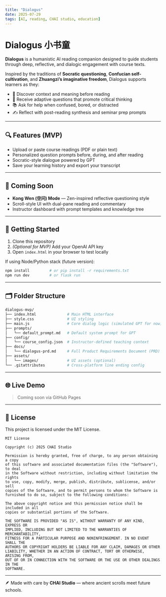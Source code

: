 ```yaml
---
title: "Dialogus"
date: 2025-07-29
tags: [AI, reading, CHAI studio, education]
---
```


# Dialogus 小书童

**Dialogus** is a humanistic AI reading companion designed to guide students through deep, reflective, and dialogic engagement with course texts.

Inspired by the traditions of **Socratic questioning**, **Confucian self-cultivation**, and **Zhuangzi’s imaginative freedom**, Dialogus supports learners as they:

- 🌱 Discover context and meaning before reading
- 🧠 Receive adaptive questions that promote critical thinking
- 📚 Ask for help when confused, bored, or distracted
- ✍️ Reflect with post-reading synthesis and seminar prep prompts

---

## 🔍 Features (MVP)

- Upload or paste course readings (PDF or plain text)
- Personalized question prompts before, during, and after reading
- Socratic-style dialogue powered by GPT
- Save your learning history and export your transcript

---

## 🌿 Coming Soon

- **Kong Wen (空问) Mode** — Zen-inspired reflective questioning style
- Scroll-style UI with dual-pane reading and commentary
- Instructor dashboard with prompt templates and knowledge tree

---

## 🚀 Getting Started

1. Clone this repository
2. *(Optional for MVP)* Add your OpenAI API key
3. Open `index.html` in your browser to test locally

If using Node/Python stack (future version):

```bash
npm install         # or pip install -r requirements.txt
npm run dev         # or flask run
```

---

## 🗂 Folder Structure

```bash
dialogus-mvp/
├── index.html              # Main HTML interface
├── style.css               # UI styling
├── main.js                 # Core dialog logic (simulated GPT for now)
├── prompts/
│   └── default_prompt.md   # Default system prompt for GPT
├── config/
│   └── course_config.json  # Instructor-defined teaching context
├── docs/
│   └── dialogus-prd.md     # Full Product Requirements Document (PRD)
├── assets/
│   └── images/             # UI assets (optional)
└── .gitattributes          # Cross-platform line ending config
```

---

## 🌐 Live Demo

> Coming soon via GitHub Pages

---

## 📄 License

This project is licensed under the MIT License.

```
MIT License

Copyright (c) 2025 CHAI Studio

Permission is hereby granted, free of charge, to any person obtaining a copy
of this software and associated documentation files (the "Software"), to deal
in the Software without restriction, including without limitation the rights
to use, copy, modify, merge, publish, distribute, sublicense, and/or sell
copies of the Software, and to permit persons to whom the Software is
furnished to do so, subject to the following conditions:

The above copyright notice and this permission notice shall be included in all
copies or substantial portions of the Software.

THE SOFTWARE IS PROVIDED "AS IS", WITHOUT WARRANTY OF ANY KIND, EXPRESS OR
IMPLIED, INCLUDING BUT NOT LIMITED TO THE WARRANTIES OF MERCHANTABILITY,
FITNESS FOR A PARTICULAR PURPOSE AND NONINFRINGEMENT. IN NO EVENT SHALL THE
AUTHORS OR COPYRIGHT HOLDERS BE LIABLE FOR ANY CLAIM, DAMAGES OR OTHER
LIABILITY, WHETHER IN AN ACTION OF CONTRACT, TORT OR OTHERWISE, ARISING FROM,
OUT OF OR IN CONNECTION WITH THE SOFTWARE OR THE USE OR OTHER DEALINGS IN THE
SOFTWARE.
```

---

🪶 Made with care by **CHAI Studio** — where ancient scrolls meet future schools.
